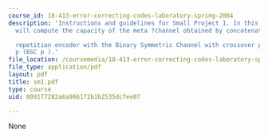 ```yaml
---
course_id: 18-413-error-correcting-codes-laboratory-spring-2004
description: 'Instructions and guidelines for Small Project 1. In this project,we
  will compute the capacity of the meta ?channel obtained by concatenating a

  repetition encoder with the Binary Symmetric Channel with crossover probability
  p (BSC p ).'
file_location: /coursemedia/18-413-error-correcting-codes-laboratory-spring-2004/809177282a6a966172b1b2535dcfee07_sm1.pdf
file_type: application/pdf
layout: pdf
title: sm1.pdf
type: course
uid: 809177282a6a966172b1b2535dcfee07

---
```

None